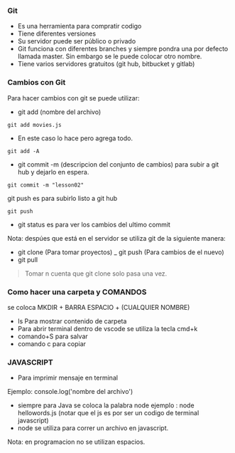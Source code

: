 ### Git
- Es una herramienta para compratir codigo
- Tiene diferentes versiones
- Su servidor puede ser público o privado
- Git funciona con diferentes branches y siempre pondra una por defecto llamada master. Sin embargo se le puede colocar otro nombre.
- Tiene varios servidores gratuitos (git hub, bitbucket y gitlab)

### Cambios con Git
Para hacer cambios con git se puede utilizar:

- git add (nombre del archivo)
```
git add movies.js
```
- En este caso lo hace pero agrega todo.
``` 
git add -A
```

- git commit -m  (descripcion del conjunto de cambios) para subir a git hub y dejarlo en espera.

```
git commit -m "lesson02"
```
git push es para subirlo listo a git hub
```
git push
```


- git status es para ver los cambios del ultimo commit

Nota: despúes que está en el servidor se utiliza git de la siguiente manera:
- git clone (Para tomar proyectos)
_ git push (Para cambios de el nuevo)
- git pull 
> Tomar n cuenta que git clone solo pasa una vez.

### Como hacer una carpeta y COMANDOS

se coloca MKDIR + BARRA ESPACIO + (CUALQUIER NOMBRE)
- ls Para mostrar contenido de carpeta
- Para  abrir terminal dentro de vscode se utiliza la tecla cmd+k
- comando+S para salvar
- comando c para copiar

### JAVASCRIPT
- Para imprimir mensaje en terminal
 
 Ejemplo: console.log('nombre del archivo')

 - siempre para Java se coloca la palabra node
 ejemplo : node hellowords.js (notar que el js es por ser un codigo de terminal  javascript)
 - node se utiliza para correr un archivo en javascript.

 Nota: en programacion no se utilizan espacios.





